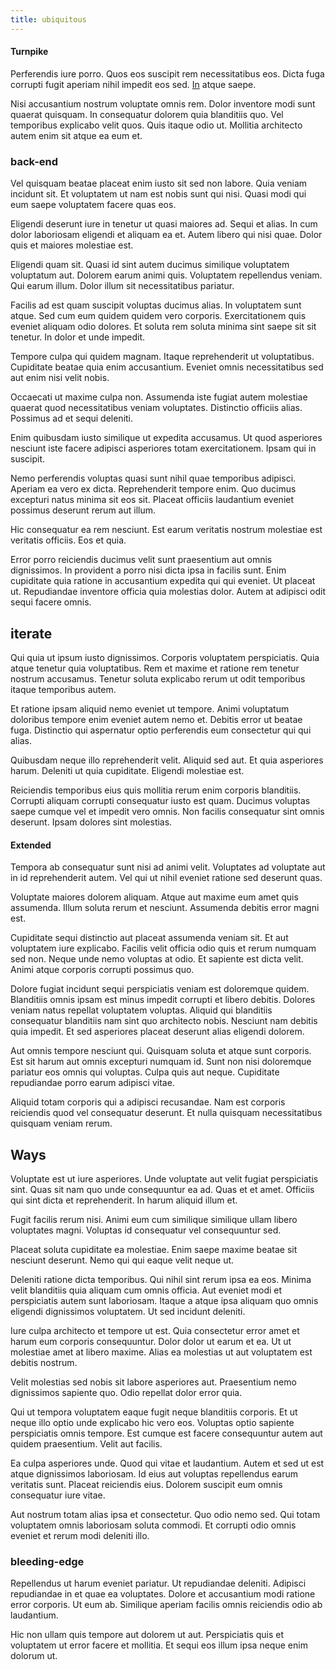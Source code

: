 ```yaml
---
title: ubiquitous
---
```


#### Turnpike

Perferendis iure porro. Quos eos suscipit rem necessitatibus eos. Dicta fuga corrupti fugit aperiam nihil impedit eos sed. [In](/dolore/nemo/home_loan_account_generic_metal_ball.md) atque saepe.

Nisi accusantium nostrum voluptate omnis rem. Dolor inventore modi sunt quaerat quisquam. In consequatur dolorem quia blanditiis quo. Vel temporibus explicabo velit quos. Quis itaque odio ut. Mollitia architecto autem enim sit atque ea eum et.

### back-end

Vel quisquam beatae placeat enim iusto sit sed non labore. Quia veniam incidunt sit. Et voluptatem ut nam est nobis sunt qui nisi. Quasi modi qui eum saepe voluptatem facere quas eos.

Eligendi deserunt iure in tenetur ut quasi maiores ad. Sequi et alias. In cum dolor laboriosam eligendi et aliquam ea et. Autem libero qui nisi quae. Dolor quis et maiores molestiae est.

Eligendi quam sit. Quasi id sint autem ducimus similique voluptatem voluptatum aut. Dolorem earum animi quis. Voluptatem repellendus veniam. Qui earum illum. Dolor illum sit necessitatibus pariatur.

Facilis ad est quam suscipit voluptas ducimus alias. In voluptatem sunt atque. Sed cum eum quidem quidem vero corporis. Exercitationem quis eveniet aliquam odio dolores. Et soluta rem soluta minima sint saepe sit sit tenetur. In dolor et unde impedit.

Tempore culpa qui quidem magnam. Itaque reprehenderit ut voluptatibus. Cupiditate beatae quia enim accusantium. Eveniet omnis necessitatibus sed aut enim nisi velit nobis.

Occaecati ut maxime culpa non. Assumenda iste fugiat autem molestiae quaerat quod necessitatibus veniam voluptates. Distinctio officiis alias. Possimus ad et sequi deleniti.

Enim quibusdam iusto similique ut expedita accusamus. Ut quod asperiores nesciunt iste facere adipisci asperiores totam exercitationem. Ipsam qui in suscipit.

Nemo perferendis voluptas quasi sunt nihil quae temporibus adipisci. Aperiam ea vero ex dicta. Reprehenderit tempore enim. Quo ducimus excepturi natus minima sit eos sit. Placeat officiis laudantium eveniet possimus deserunt rerum aut illum.

Hic consequatur ea rem nesciunt. Est earum veritatis nostrum molestiae est veritatis officiis. Eos et quia.

Error porro reiciendis ducimus velit sunt praesentium aut omnis dignissimos. In provident a porro nisi dicta ipsa in facilis sunt. Enim cupiditate quia ratione in accusantium expedita qui qui eveniet. Ut placeat ut. Repudiandae inventore officia quia molestias dolor. Autem at adipisci odit sequi facere omnis.

## iterate

Qui quia ut ipsum iusto dignissimos. Corporis voluptatem perspiciatis. Quia atque tenetur quia voluptatibus. Rem et maxime et ratione rem tenetur nostrum accusamus. Tenetur soluta explicabo rerum ut odit temporibus itaque temporibus autem.

Et ratione ipsam aliquid nemo eveniet ut tempore. Animi voluptatum doloribus tempore enim eveniet autem nemo et. Debitis error ut beatae fuga. Distinctio qui aspernatur optio perferendis eum consectetur qui qui alias.

Quibusdam neque illo reprehenderit velit. Aliquid sed aut. Et quia asperiores harum. Deleniti ut quia cupiditate. Eligendi molestiae est.

Reiciendis temporibus eius quis mollitia rerum enim corporis blanditiis. Corrupti aliquam corrupti consequatur iusto est quam. Ducimus voluptas saepe cumque vel et impedit vero omnis. Non facilis consequatur sint omnis deserunt. Ipsam dolores sint molestias.

#### Extended

Tempora ab consequatur sunt nisi ad animi velit. Voluptates ad voluptate aut in id reprehenderit autem. Vel qui ut nihil eveniet ratione sed deserunt quas.

Voluptate maiores dolorem aliquam. Atque aut maxime eum amet quis assumenda. Illum soluta rerum et nesciunt. Assumenda debitis error magni est.

Cupiditate sequi distinctio aut placeat assumenda veniam sit. Et aut voluptatem iure explicabo. Facilis velit officia odio quis et rerum numquam sed non. Neque unde nemo voluptas at odio. Et sapiente est dicta velit. Animi atque corporis corrupti possimus quo.

Dolore fugiat incidunt sequi perspiciatis veniam est doloremque quidem. Blanditiis omnis ipsam est minus impedit corrupti et libero debitis. Dolores veniam natus repellat voluptatem voluptas. Aliquid qui blanditiis consequatur blanditiis nam sint quo architecto nobis. Nesciunt nam debitis quia impedit. Et sed asperiores placeat deserunt alias eligendi dolorem.

Aut omnis tempore nesciunt qui. Quisquam soluta et atque sunt corporis. Est sit harum aut omnis excepturi numquam id. Sunt non nisi doloremque pariatur eos omnis qui voluptas. Culpa quis aut neque. Cupiditate repudiandae porro earum adipisci vitae.

Aliquid totam corporis qui a adipisci recusandae. Nam est corporis reiciendis quod vel consequatur deserunt. Et nulla quisquam necessitatibus quisquam veniam rerum.

## Ways

Voluptate est ut iure asperiores. Unde voluptate aut velit fugiat perspiciatis sint. Quas sit nam quo unde consequuntur ea ad. Quas et et amet. Officiis qui sint dicta et reprehenderit. In harum aliquid illum et.

Fugit facilis rerum nisi. Animi eum cum similique similique ullam libero voluptates magni. Voluptas id consequatur vel consequuntur sed.

Placeat soluta cupiditate ea molestiae. Enim saepe maxime beatae sit nesciunt deserunt. Nemo qui qui eaque velit neque ut.

Deleniti ratione dicta temporibus. Qui nihil sint rerum ipsa ea eos. Minima velit blanditiis quia aliquam cum omnis officia. Aut eveniet modi et perspiciatis autem sunt laboriosam. Itaque a atque ipsa aliquam quo omnis eligendi dignissimos voluptatem. Ut sed incidunt deleniti.

Iure culpa architecto et tempore ut est. Quia consectetur error amet et harum eum corporis consequuntur. Dolor dolor ut earum et ea. Ut ut molestiae amet at libero maxime. Alias ea molestias ut aut voluptatem est debitis nostrum.

Velit molestias sed nobis sit labore asperiores aut. Praesentium nemo dignissimos sapiente quo. Odio repellat dolor error quia.

Qui ut tempora voluptatem eaque fugit neque blanditiis corporis. Et ut neque illo optio unde explicabo hic vero eos. Voluptas optio sapiente perspiciatis omnis tempore. Est cumque est facere consequuntur autem aut quidem praesentium. Velit aut facilis.

Ea culpa asperiores unde. Quod qui vitae et laudantium. Autem et sed ut est atque dignissimos laboriosam. Id eius aut voluptas repellendus earum veritatis sunt. Placeat reiciendis eius. Dolorem suscipit eum omnis consequatur iure vitae.

Aut nostrum totam alias ipsa et consectetur. Quo odio nemo sed. Qui totam voluptatem omnis laboriosam soluta commodi. Et corrupti odio omnis eveniet et rerum modi deleniti illo.

### bleeding-edge

Repellendus ut harum eveniet pariatur. Ut repudiandae deleniti. Adipisci repudiandae in et quae ea voluptates. Dolore et accusantium modi ratione error corporis. Ut eum ab. Similique aperiam facilis omnis reiciendis odio ab laudantium.

Hic non ullam quis tempore aut dolorem ut aut. Perspiciatis quis et voluptatem ut error facere et mollitia. Et sequi eos illum ipsa neque enim dolorum ut.
